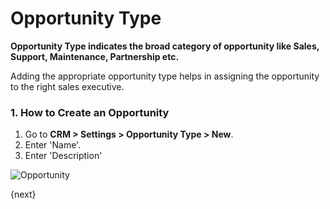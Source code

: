 <!-- add-breadcrumbs -->
# Opportunity Type

**Opportunity Type indicates the broad category of opportunity like Sales, Support, Maintenance, Partnership etc.**

Adding the appropriate opportunity type helps in assigning the opportunity to the right sales executive.

### 1. How to Create an Opportunity

1. Go to **CRM > Settings > Opportunity Type > New**.
1. Enter 'Name'.
1. Enter 'Description'

<img class="screenshot" alt="Opportunity" src="{{docs_base_url}}/assets/img/crm/opportunity_type.png">

{next}
